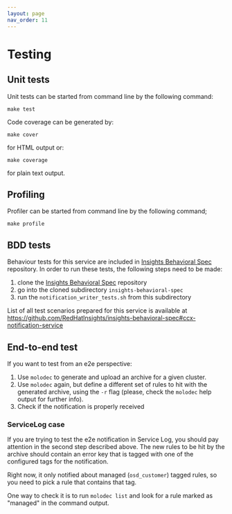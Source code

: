 ```yaml
---
layout: page
nav_order: 11
---
```


# Testing

## Unit tests

Unit tests can be started from command line by the following command:

```
make test
```

Code coverage can be generated by:

```
make cover
```

for HTML output or:

```
make coverage
```

for plain text output.

## Profiling

Profiler can be started from command line by the following command;

```
make profile
```

## BDD tests

Behaviour tests for this service are included in [Insights Behavioral
Spec](https://github.com/RedHatInsights/insights-behavioral-spec) repository.
In order to run these tests, the following steps need to be made:

1. clone the [Insights Behavioral Spec](https://github.com/RedHatInsights/insights-behavioral-spec) repository
1. go into the cloned subdirectory `insights-behavioral-spec`
1. run the `notification_writer_tests.sh` from this subdirectory

List of all test scenarios prepared for this service is available at
<https://github.com/RedHatInsights/insights-behavioral-spec#ccx-notification-service>

## End-to-end test

If you want to test from an e2e perspective:

1. Use `molodec` to generate and upload an archive for a given cluster.
1. Use `molodec` again, but define a different set of rules to hit with the
    generated archive, using the `-r` flag (please, check the `molodec` help
    output for further info).
1. Check if the notification is properly received

### ServiceLog case

If you are trying to test the e2e notification in Service Log,
you should pay attention in the second step described above. The new rules
to be hit by the archive should contain an error key that is tagged with one
of the configured tags for the notification.

Right now, it only notified about managed (`osd_customer`) tagged rules,
so you need to pick a rule that contains that tag.

One way to check it is to run `molodec list` and look for a rule marked as
"managed" in the command output.
